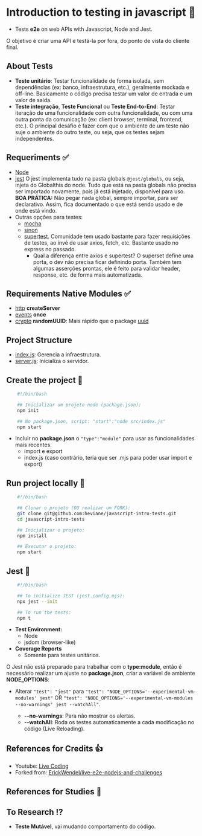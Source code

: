 # Introduction to testing in javascript 🚀

- Tests **e2e** on web APIs with Javascript, Node and Jest.

O objetivo é criar uma API e testá-la por fora, do ponto de vista do cliente final.

## About Tests

- **Teste unitário**: Testar funcionalidade de forma isolada, sem dependências (ex: banco, infraestrutura, etc.), geralmente mockada e off-line. Basicamente o código precisa testar um valor de entrada e um valor de saída.
- **Teste integração**, **Teste Funcional** ou **Teste End-to-End**: Testar iteração de uma funcionalidade com outra funcionalidade, ou com uma outra ponta da comunicação (ex: client browser, terminal, frontend, etc.).
O principal desáfio é fazer com que o ambiente de um teste não suje o ambiente do outro teste, ou seja, que os testes sejam independentes.

## Requeriments ✅

- [Node](https://nodejs.org)
- [jest](https://jestjs.io)
O jest implementa tudo na pasta globals `@jest/globals`, ou seja, injeta do Globalthis do node.
Tudo que está na pasta globals não precisa ser importado novamente, pois já está injetado, disponível para uso.
**BOA PRÁTICA:** Não pegar nada global, sempre importar, para ser declarativo. Assim, fica documentado o que está sendo usado e de onde está vindo.
- Outras opções para testes:
  - [mocha](https://mochajs.org)
  - [sinon](https://sinonjs.org)
  - [supertest](https://www.npmjs.com/package/supertest).
    Comunidade tem usado bastante para fazer requisições de testes, ao invé de usar axios, fetch, etc.
    Bastante usado no express no passado.
    - Qual a diferença entre axios e supertest?
    O superset define uma porta, o dev não precisa ficar definindo porta. Também tem algumas asserções prontas, ele é feito para validar header, response, etc. de forma mais automatizada.

## Requirements Native Modules ✅

- [http](https://nodejs.org/dist/latest-v17.x/docs/api/http.html)
**createServer**
- [events](https://nodejs.org/dist/latest-v17.x/docs/api/events.html)
**once**
- [crypto](https://nodejs.org/dist/latest-v17.x/docs/api/crypto.html)
**randomUUID**: Mais rápido que o package [uuid](https://www.npmjs.com/package/uuid)

## Project Structure

- [index.js](./src/index.js): Gerencia a infraestrutura.
- [server.js](./src/server.js): Inicializa o servidor.

## Create the project 🚧

```bash
    #!/bin/bash

    ## Inicializar um projeto node (package.json):
    npm init 

    ## No package.json, script: "start":"node src/index.js"
    npm start 
```

- Incluir no **package.json** o `"type":"module"` para usar as funcionalidades mais recentes.
  - import e export
  - index.js (caso contrário, teria que ser .mjs para poder usar import e export)

## Run project locally 🚧

```bash
    #!/bin/bash

    ## Clonar o projeto (OU realizar um FORK):
    git clone git@github.com:heviane/javascript-intro-tests.git
    cd javascript-intro-tests

    ## Inicializar o projeto:
    npm install

    ## Executar o projeto:
    npm start
```

## Jest 🚧

```bash
    #!/bin/bash

    ## To initialize JEST (jest.config.mjs):
    npx jest --init

    ## To run the tests:
    npm t
```

- **Test Environment:**
  - Node
  - jsdom (browser-like)
- **Coverage Reports**
  - Somente para testes unitários.

O Jest não está preparado para trabalhar com o **type:module**, então é necessário realizar um ajuste no **package.json**, criar a variável de ambiente **NODE_OPTIONS**:

- Alterar `"test": "jest"` para `"test": "NODE_OPTIONS='--experimental-vm-modules' jest"` OR `"test": "NODE_OPTIONS='--experimental-vm-modules --no-warnings' jest --watchAll"`.

  - **--no-warnings**: Para não mostrar os alertas.
  - **--watchAll**: Roda os testes automaticamente a cada modificação no código (Live Reloading).

## References for Credits 👍

- Youtube: [Live Coding](https://www.youtube.com/watch?v=hQB139HP3GE)
- Forked from: [ErickWendel/live-e2e-nodejs-and-challenges](https://github.com/ErickWendel/live-e2e-nodejs-and-challenges)

## References for Studies 📖

## To Research ⁉️

- **Teste Mutável**, vai mudando comportamento do código.
